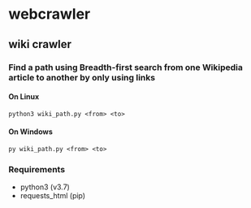 # webcrawler

## wiki crawler 
### Find a path using Breadth-first search from one Wikipedia article to another by only using links

#### On Linux
```
python3 wiki_path.py <from> <to>
```

#### On Windows 
```
py wiki_path.py <from> <to>
```


### Requirements 
* python3 (v3.7)
* requests_html (pip)